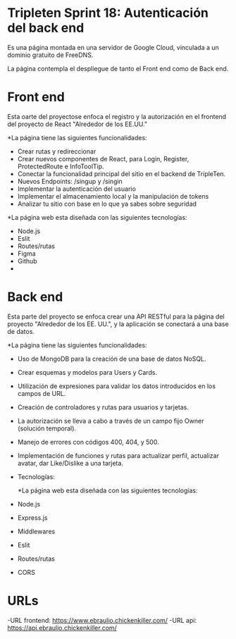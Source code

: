# Tripleten Sprint 18: Autenticación del back end

Es una página montada en una servidor de Google Cloud, vinculada a un dominio gratuito de FreeDNS.

La página contempla el despliegue de tanto el Front end como de Back end.

# Front end

Esta oarte del proyectose enfoca el registro y la autorización en el frontend del proyecto de React "Alrededor de los EE.UU."

\*La página tiene las siguientes funcionalidades:

- Crear rutas y redireccionar
- Crear nuevos componentes de React, para Login, Register, ProtectedRoute e InfoToolTip.
- Conectar la funcionalidad principal del sitio en el backend de TripleTen.
- Nuevos Endpoints: /singup y /singin
- Implementar la autenticación del usuario
- Implementar el almacenamiento local y la manipulación de tokens
- Analizar tu sitio con base en lo que ya sabes sobre seguridad

\*La página web esta diseñada con las siguientes tecnologías:

- Node.js
- Eslit
- Routes/rutas
- Figma
- Github
-

# Back end

Esta parte del proyecto se enfoca crear una API RESTful para la página del proyecto "Alrededor de los EE. UU.", y la aplicación se conectará a una base de datos.

\*La página tiene las siguientes funcionalidades:

- Uso de MongoDB para la creación de una base de datos NoSQL.
- Crear esquemas y modelos para Users y Cards.
- Utilización de expresiones para validar los datos introducidos en los campos de URL.
- Creación de controladores y rutas para usuarios y tarjetas.
- La autorización se lleva a cabo a través de un campo fijo Owner (solución temporal).
- Manejo de errores con códigos 400, 404, y 500.
- Implementación de funciones y rutas para actualizar perfil, actualizar avatar, dar Like/Dislike a una tarjeta.
- Tecnologías:

  \*La página web esta diseñada con las siguientes tecnologías:

- Node.js
- Express.js
- Middlewares
- Eslit
- Routes/rutas
- CORS

# URLs

-URL frontend: https://www.ebraulio.chickenkiller.com/
-URL api: https://api.ebraulio.chickenkiller.com/
